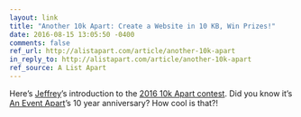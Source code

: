 ```yaml
---
layout: link
title: "Another 10k Apart: Create a Website in 10 KB, Win Prizes!"
date: 2016-08-15 13:05:50 -0400
comments: false
ref_url: http://alistapart.com/article/another-10k-apart
in_reply_to: http://alistapart.com/article/another-10k-apart
ref_source: A List Apart
---
```


Here’s [Jeffrey](http://www.zeldman.com/)’s introduction to the [2016 10k Apart contest](https://a-k-apart.com/). Did you know it’s [An Event Apart](http://aneventapart.com/)’s 10 year anniversary? How cool is that?!